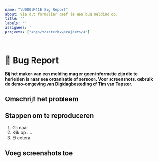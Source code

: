 ```yaml
---
name: "\U0001F41E Bug Report"
about: Via dit formulier geef je een bug melding op.
title: ''
labels: ''
assignees: ''
projects: ["orgs/tapsterbv/projects/4"]

---
```


# **🐞 Bug Report**

**Bij het maken van een melding mag er geen informatie zijn die te herleiden is naar een organisatie of persoon. Voor screenshots, gebruik de demo-omgeving van Digidagbesteding of Tim van Tapster.**

## **Omschrijf het probleem**

## **Stappen om te reproduceren**
1. Ga naar <url>
2. Klik op ....
3. Et cetera

## **Voeg screenshots toe**
